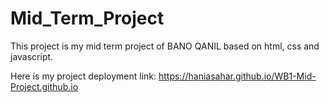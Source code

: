 # Mid_Term_Project
This project is my mid term project of BANO QANIL based on html, css and javascript.

Here is my project deployment link:
https://haniasahar.github.io/WB1-Mid-Project.github.io
